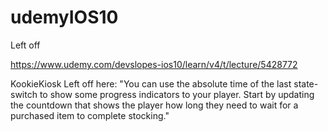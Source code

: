 # udemyIOS10

Left off

https://www.udemy.com/devslopes-ios10/learn/v4/t/lecture/5428772

KookieKiosk
Left off here:
"You can use the absolute time of the last state-switch to show some progress indicators to your player. Start by updating the countdown that shows the player how long they need to wait for a purchased item to complete stocking."






